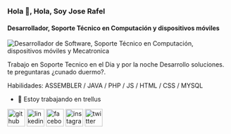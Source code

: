 ### Hola 👋, Hola, Soy Jose Rafel
#### Desarrollador, Soporte Técnico en Computación y dispositivos móviles
![Desarrollador de Software, Soporte Técnico en Computación, dispositivos móviles y Mecatronica](https://arturssmirnovs.github.io/github-profile-readme-generator/images/banner.png)

Trabajo en Soporte Tecnico en el Dia y por la noche Desarrollo soluciones. te preguntaras ¿cunado duermo?. 

Habilidades: ASSEMBLER / JAVA / PHP / JS / HTML / CSS / MYSQL

- 🔭 Estoy trabajando en trellus 


[<img src='https://cdn.jsdelivr.net/npm/simple-icons@3.0.1/icons/github.svg' alt='github' height='40'>](https://github.com/joserafa78)  [<img src='https://cdn.jsdelivr.net/npm/simple-icons@3.0.1/icons/linkedin.svg' alt='linkedin' height='40'>](https://www.linkedin.com/in/joserafa78/)  [<img src='https://cdn.jsdelivr.net/npm/simple-icons@3.0.1/icons/facebook.svg' alt='facebook' height='40'>](https://www.facebook.com/joserafa78)  [<img src='https://cdn.jsdelivr.net/npm/simple-icons@3.0.1/icons/instagram.svg' alt='instagram' height='40'>](https://www.instagram.com/joserafa78/)  [<img src='https://cdn.jsdelivr.net/npm/simple-icons@3.0.1/icons/twitter.svg' alt='twitter' height='40'>](https://twitter.com/joserafa)  

